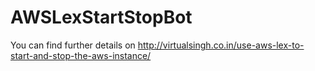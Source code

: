 # AWSLexStartStopBot


You can find further details on http://virtualsingh.co.in/use-aws-lex-to-start-and-stop-the-aws-instance/
